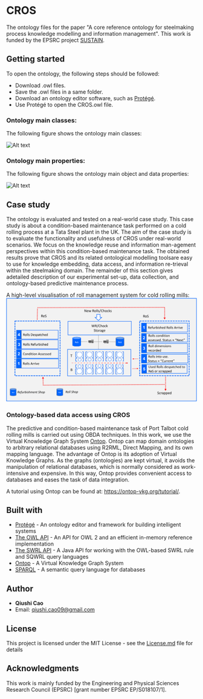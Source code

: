 # CROS
The ontology files for the paper "A core reference ontology for steelmaking process knowledge modelling and information management". This work is funded by the EPSRC project [SUSTAIN](https://www.sustainsteel.ac.uk/).

## Getting started

To open the ontology, the following steps should be followed:

* Download .owl files.
* Save the .owl files in a same folder.
* Download an ontology editor software, such as [Protégé](https://protege.stanford.edu/).
* Use Protégé to open the CROS.owl file.


### Ontology main classes:

The following figure shows the ontology main classes:

![Alt text](https://github.com/caoppg/CROS/blob/main/Figs/OntoMainClasses.png)

### Ontology main properties:

The following figure shows the ontology main object and data properties:

![Alt text](https://github.com/caoppg/CROS/blob/main/Figs/Ontorelationships.png)

## Case study

The ontology is evaluated and tested on a real-world case study. This case study is about a condition-based maintenance task performed on a cold rolling process at a Tata Steel plant in the UK. The aim of the case study is to evaluate the functionality and usefulness of CROS under real-world scenarios.  We focus on the knowledge reuse and information man-agement perspectives within this condition-based maintenance task.  The obtained results prove that CROS and its related ontological modelling toolsare easy to use for knowledge embedding, data access, and information re-trieval within the steelmaking domain. The remainder of this section gives adetailed description of our experimental set-up, data collection, and ontology-based predictive maintenance process.

A high-level visualisation of roll management system for cold rolling mills:
![Alt text](https://github.com/caoppg/CROS/blob/main/Figs/ColdRollingPic.png)

### Ontology-based data access using CROS
The predictive and condition-based maintenance task of Port Talbot cold rolling mills is carried out using OBDA techniques. In this work, we use the Virtual Knowledge Graph System [Ontop](https://ontop-vkg.org). Ontop can map domain ontologies to arbitrary relational databases using R2RML, Direct Mapping, and its own mapping language. The advantage of Ontop is its adoption of Virtual Knowledge Graphs. As the graphs (ontologies) are kept virtual, it avoids the manipulation of relational databases, which is normally considered as work-intensive and expensive. In this way, Ontop provides convenient access to databases and eases the task of data integration. 

A tutorial using Ontop can be found at: https://ontop-vkg.org/tutorial/.

## Built with
* [Protégé](https://protege.stanford.edu/) - An ontology editor and framework for building intelligent systems
* [The OWL API](http://owlapi.sourceforge.net/) - An API for OWL 2 and an efficient in-memory reference implementation
* [The SWRL API](https://github.com/protegeproject/swrlapi) - A Java API for working with the OWL-based SWRL rule and SQWRL query languages
* [Ontop](https://ontop-vkg.org/tutorial/) - A Virtual Knowledge Graph System
* [SPARQL](https://www.w3.org/TR/rdf-sparql-query/) - A semantic query language for databases

## Author

* **Qiushi Cao** 
* Email: qiushi.cao09@gmail.com

## License
This project is licensed under the MIT License - see the [License.md](License) file for details

## Acknowledgments
This work is mainly funded by the Engineering and Physical Sciences Research Council (EPSRC) [grant number EPSRC EP/S018107/1].

